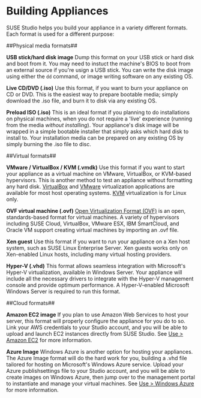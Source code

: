 # Building Appliances

SUSE Studio helps you build your appliance in a variety different formats. Each format is used for a different purpose:

##Physical media formats##

**USB stick/hard disk image**
Dump this format on your USB stick or hard disk and boot from it. You may need to instuct the machine's BIOS to boot from an external source if you're usign a USB stick. You can write the disk image using either the `dd` command, or image writing software on any existing OS.

**Live CD/DVD (.iso)**
Use this format, if you want to burn your appliance on CD or DVD. This is the easiest way to prepare bootable media; simply download the .iso file, and burn it to disk via any existing OS.

**Preload ISO (.iso)**
This is an ideal format if you planning to do installations on physical machines, when you do not require a 'live' experience (running from the media *without installing*).  Your appliance's disk image will be wrapped in a simple bootable installer that simply asks which hard disk to install to.  Your installation media can be prepared on any existing OS by simply burning the .iso file to disc.

##Virtual formats##

**VMware / VirtualBox / KVM (.vmdk)**
Use this format if you want to start your appliance as a virtual machine on VMware, VirtualBox, or KVM-based hypervisors. This is another method to test an appliance without formatting any hard disk. [VirtualBox](https://www.virtualbox.org/) and [VMware](http://www.vmware.com/products/player/) virtualization applications are available for most host operating systems.  [KVM](http://www.linux-kvm.org) virtualization is for Linux only.

**OVF virtual machine (.ovf)**
[Open Virtualization Format (OVF)](http://www.dmtf.org/standards/ovf) is an open, standards-based format for virtual machines.  A variety of hypervisors including SUSE Cloud, VirtualBox, VMware ESX, IBM SmartCloud, and Oracle VM support creating virtual machines by importing an .ovf file.

**Xen guest**
Use this format if you want to run your appliance on a Xen host system, such as SUSE Linux Enterprise Server. Xen guests works only on Xen-enabled Linux hosts, including many virtual hosting providers.

**Hyper-V (.vhd)**
This format allows seamless integration with Microsoft's Hyper-V virtualization, available in Windows Server.  Your appliance will include all the necessary drivers to integrate with the Hyper-V management console and provide optimum performance.  A Hyper-V-enabled Microsoft Windows Server is required to run this format.

##Cloud formats##

**Amazon EC2 image**
If you plan to use Amazon Web Services to host your server, this format will properly configure the appliance for you do to so. Link your AWS credentials to your Studio account, and you will be able to upload and launch EC2 instances directly from SUSE Studio. See [Use > Amazon EC2](../use/amazon-ec2.html) for more information.

**Azure Image**
Windows Azure is another option for hosting your appliances. The Azure Image format will do the hard work for you, building a .vhd file tailored for hosting on Microsoft's Windows Azure service. Upload your Azure publishsettings file to your Studio account, and you will be able to create images on Windows Azure, then jump over to the management portal to instantiate and manage your virtual machines. See [Use > Windows Azure](../use/windows-azure.html) for more information.
